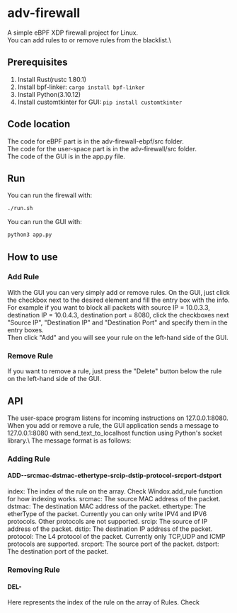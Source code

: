 # adv-firewall
A simple eBPF XDP firewall project for Linux.\
You can add rules to or remove rules from the blacklist.\

## Prerequisites

1. Install Rust(rustc 1.80.1)
2. Install bpf-linker: `cargo install bpf-linker`
3. Install Python(3.10.12)
4. Install customtkinter for GUI: `pip install customtkinter`

## Code location
The code for eBPF part is in the adv-firewall-ebpf/src folder.\
The code for the user-space part is in the adv-firewall/src folder.\
The code of the GUI is in the app.py file.

## Run

You can run the firewall with: 
```bash
./run.sh
```
You can run the GUI with:
```bash
python3 app.py
```
## How to use
### Add Rule 
With the GUI you can very simply add or remove rules. On the GUI, just click the checkbox next to the desired element and fill the entry box with the info.\
For example if you want to block all packets with source IP = 10.0.3.3, destination IP = 10.0.4.3, destination port = 8080, click the checkboxes next "Source IP", "Destination IP" and "Destination Port" and specify them in the entry boxes.\
Then click "Add" and you will see your rule on the left-hand side of the GUI. 
### Remove Rule
If you want to remove a rule, just press the "Delete" button below the rule on the left-hand side of the GUI.

## API

The user-space program listens for incoming instructions on 127.0.0.1:8080. When you add or remove a rule, the GUI application sends a message to 127.0.0.1:8080 with send_text_to_localhost function using Python's socket library.\ 
The message format is as follows:
### Adding Rule
#### ADD-<index>-srcmac-dstmac-ethertype-srcip-dstip-protocol-srcport-dstport
index: The index of the rule on the array. Check Windox.add_rule function for how indexing works.
srcmac: The source MAC address of the packet.
dstmac: The destination MAC address of the packet.
ethertype: The etherType of the packet. Currently you can only write IPV4 and IPV6 protocols. Other protocols are not supported.
srcip: The source of IP address of the packet.
dstip: The destination IP address of the packet.
protocol: The L4 protocol of the packet. Currently only TCP,UDP and ICMP protocols are supported.
srcport: The source port of the packet.
dstport: The destination port of the packet.

### Removing Rule
#### DEL-<index>
Here <index> represents the index of the rule on the array of Rules. Check 
